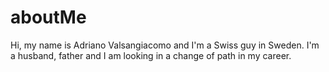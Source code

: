 # aboutMe
Hi, my name is Adriano Valsangiacomo and I'm a Swiss guy in Sweden. I'm a husband, father and I am looking in a change of path in my career.
